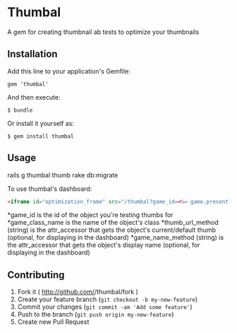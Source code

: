 # Thumbal

A gem for creating thumbnail ab tests to optimize your thumbnails

## Installation

Add this line to your application's Gemfile:

    gem 'thumbal'

And then execute:

    $ bundle

Or install it yourself as:

    $ gem install thumbal

## Usage

rails g thumbal thumb
rake db:migrate

To use thumbal's dashboard:
```html
<iframe id="optimization_frame" src="/thumbal?game_id=<%= game.present? ? game.id : '' %>&game_class_name=Game&thumb_url_method=thumb_url_small&game_name_method=name"></iframe>
```
*game_id is the id of the object you're testing thumbs for
*game_class_name is the name of the object's class
*thumb_url_method  (string) is the attr_accessor that gets the object's current/default thumb (optional, for displaying in the dashboard)
*game_name_method (string) is the attr_accessor that gets the object's display name (optional, for displaying in the dashboard)

## Contributing

1. Fork it ( http://github.com/<my-github-username>/thumbal/fork )
2. Create your feature branch (`git checkout -b my-new-feature`)
3. Commit your changes (`git commit -am 'Add some feature'`)
4. Push to the branch (`git push origin my-new-feature`)
5. Create new Pull Request
